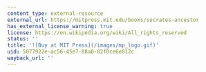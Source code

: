 ```yaml
---
content_type: external-resource
external_url: https://mitpress.mit.edu/books/socrates-ancestor
has_external_license_warning: true
license: https://en.wikipedia.org/wiki/All_rights_reserved
status: ''
title: '![Buy at MIT Press](/images/mp_logo.gif)'
uid: 5077922e-ac56-45e7-88a0-82f0ce6e812c
wayback_url: ''
---
```

